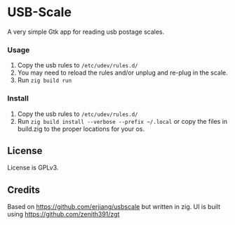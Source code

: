 # USB-Scale

A very simple Gtk app for reading usb postage scales.


### Usage

1. Copy the usb rules to `/etc/udev/rules.d/`
2. You may need to reload the rules and/or unplug and re-plug in the scale.
2. Run `zig build run`

### Install

1. Copy the usb rules to `/etc/udev/rules.d/`
2. Run `zig build install --verbose --prefix ~/.local` or copy the files in build.zig
to the proper locations for your os.

## License

License is GPLv3.

## Credits

Based on https://github.com/erjiang/usbscale but written in zig.
UI is built using https://github.com/zenith391/zgt
